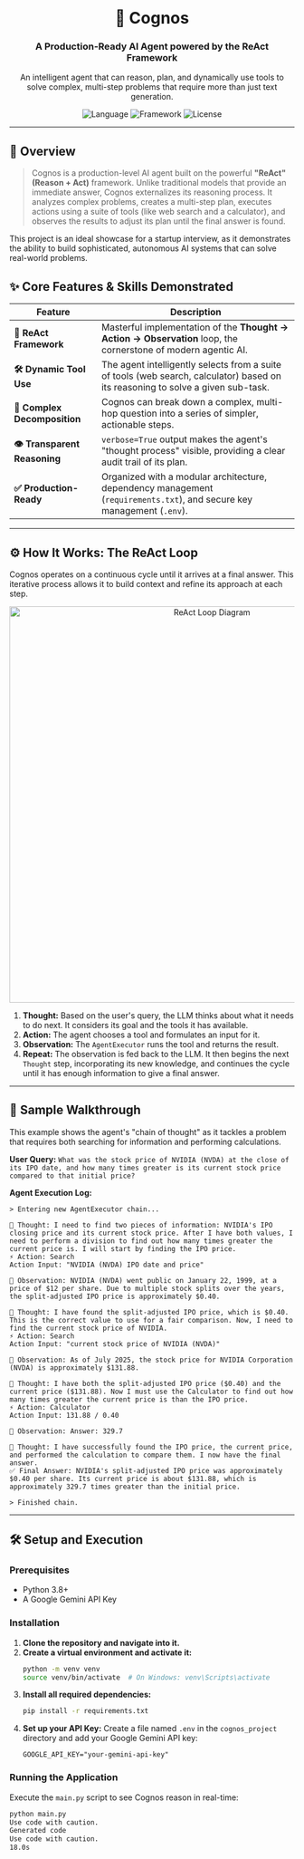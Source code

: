 <div align="center">
  <br />
  <h1>🤖 Cognos</h1>
  <h3>A Production-Ready AI Agent powered by the ReAct Framework</h3>
  <p>
    An intelligent agent that can reason, plan, and dynamically use tools to solve complex, multi-step problems that require more than just text generation.
  </p>
</div>

<div align="center">

![Language](https://img.shields.io/badge/Python-3.8+-blue.svg)
![Framework](https://img.shields.io/badge/LangChain-0.1.20-purple.svg)
![License](https://img.shields.io/badge/License-MIT-green.svg)

</div>

---

## 🚀 Overview

> Cognos is a production-level AI agent built on the powerful **"ReAct" (Reason + Act)** framework. Unlike traditional models that provide an immediate answer, Cognos externalizes its reasoning process. It analyzes complex problems, creates a multi-step plan, executes actions using a suite of tools (like web search and a calculator), and observes the results to adjust its plan until the final answer is found.

This project is an ideal showcase for a startup interview, as it demonstrates the ability to build sophisticated, autonomous AI systems that can solve real-world problems.

## ✨ Core Features & Skills Demonstrated

| Feature                  | Description                                                                                                                              |
| ------------------------ | ---------------------------------------------------------------------------------------------------------------------------------------- |
| **🧠 ReAct Framework**     | Masterful implementation of the **Thought -> Action -> Observation** loop, the cornerstone of modern agentic AI.                        |
| **🛠️ Dynamic Tool Use**      | The agent intelligently selects from a suite of tools (web search, calculator) based on its reasoning to solve a given sub-task.      |
| **🔗 Complex Decomposition** | Cognos can break down a complex, multi-hop question into a series of simpler, actionable steps.                                        |
| **👁️ Transparent Reasoning** | `verbose=True` output makes the agent's "thought process" visible, providing a clear audit trail of its plan.                           |
| **✅ Production-Ready**    | Organized with a modular architecture, dependency management (`requirements.txt`), and secure key management (`.env`).                   |

---

## ⚙️ How It Works: The ReAct Loop

Cognos operates on a continuous cycle until it arrives at a final answer. This iterative process allows it to build context and refine its approach at each step.

<p align="center">
  <img src="https://tsmatz.wordpress.com/wp-content/uploads/2024/03/20230307_react_diagram_update.jpg?w=829" alt="ReAct Loop Diagram" width="700"/>
</p>

1.  **Thought:** Based on the user's query, the LLM thinks about what it needs to do next. It considers its goal and the tools it has available.
2.  **Action:** The agent chooses a tool and formulates an input for it.
3.  **Observation:** The `AgentExecutor` runs the tool and returns the result.
4.  **Repeat:** The observation is fed back to the LLM. It then begins the next `Thought` step, incorporating its new knowledge, and continues the cycle until it has enough information to give a final answer.

---

## 🤖 Sample Walkthrough

This example shows the agent's "chain of thought" as it tackles a problem that requires both searching for information and performing calculations.

**User Query:**
`What was the stock price of NVIDIA (NVDA) at the close of its IPO date, and how many times greater is its current stock price compared to that initial price?`

**Agent Execution Log:**
```shell
> Entering new AgentExecutor chain...

🤔 Thought: I need to find two pieces of information: NVIDIA's IPO closing price and its current stock price. After I have both values, I need to perform a division to find out how many times greater the current price is. I will start by finding the IPO price.
⚡ Action: Search
Action Input: "NVIDIA (NVDA) IPO date and price"

👀 Observation: NVIDIA (NVDA) went public on January 22, 1999, at a price of $12 per share. Due to multiple stock splits over the years, the split-adjusted IPO price is approximately $0.40.

🤔 Thought: I have found the split-adjusted IPO price, which is $0.40. This is the correct value to use for a fair comparison. Now, I need to find the current stock price of NVIDIA.
⚡ Action: Search
Action Input: "current stock price of NVIDIA (NVDA)"

👀 Observation: As of July 2025, the stock price for NVIDIA Corporation (NVDA) is approximately $131.88.

🤔 Thought: I have both the split-adjusted IPO price ($0.40) and the current price ($131.88). Now I must use the Calculator to find out how many times greater the current price is than the IPO price.
⚡ Action: Calculator
Action Input: 131.88 / 0.40

👀 Observation: Answer: 329.7

🤔 Thought: I have successfully found the IPO price, the current price, and performed the calculation to compare them. I now have the final answer.
✅ Final Answer: NVIDIA's split-adjusted IPO price was approximately $0.40 per share. Its current price is about $131.88, which is approximately 329.7 times greater than the initial price.

> Finished chain.
```
---

## 🛠️ Setup and Execution

### Prerequisites

*   Python 3.8+
*   A Google Gemini API Key

### Installation

1.  **Clone the repository and navigate into it.**
2.  **Create a virtual environment and activate it:**
    ```bash
    python -m venv venv
    source venv/bin/activate  # On Windows: venv\Scripts\activate
    ```
3.  **Install all required dependencies:**
    ```bash
    pip install -r requirements.txt
    ```
4.  **Set up your API Key:**
    Create a file named `.env` in the `cognos_project` directory and add your Google Gemini API key:
    ```
    GOOGLE_API_KEY="your-gemini-api-key"
    ```

### Running the Application

Execute the `main.py` script to see Cognos reason in real-time:
```bash
python main.py
Use code with caution.
Generated code
Use code with caution.
18.0s
